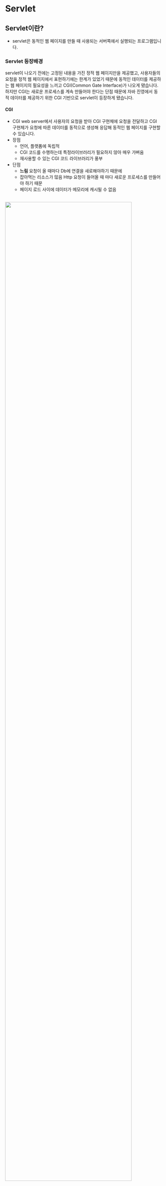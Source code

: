 # Servlet

## Servlet이란?

- servlet은 동적인 웹 페이지를 만들 때 사용되는 서버쪽에서 실행되는 프로그램입니다.

### Servlet 등장배경

servlet이 나오기 전에는 고정된 내용을 가진 정적 웹 페이지만을 제공했고, 사용자들의 요청을 정적 웹 페이지에서 표현하기에는 한계가 있었기 때문에 동적인 데이터를
제공하는 웹 페이지의 필요성을 느끼고 CGI(Common Gate Interface)가 나오게 됐습니다. 하지만 CGI는 새로운 프로세스를 계속 만들어야 한다는 단점
때문에 자바 진영에서 동적 데이터를 제공하기 위한 CGI 기반으로 servlet이 등장하게 됐습니다.

#### CGI

- CGI web server에서 사용자의 요청을 받아 CGI 구현체에 요청을 전달하고 CGI 구현체가 요청에 따른 데이터를 동적으로 생성해 응답해 동적인 웹 페이지를
  구현할 수 있습니다.
- 장점
    - 언어, 플랫폼에 독립적
    - CGI 코드를 수행하는데 특정라이브러리가 필요하지 않아 매우 가벼움
    - 재사용할 수 있는 CGI 코드 라이브러리가 풍부
- 단점
    - **느림** 요청이 올 때마다 Db에 연결을 새로해야하기 때문에
    - 잡아먹는 리소스가 많음 Http 요청이 들어올 때 마다 새로운 프로세스를 만들어야 하기 때문
    - 페이지 로드 사이에 데이터가 메모리에 캐시될 수 없음

<br>
<img src="https://velog.velcdn.com/images/malslapq/post/cdcc8ec6-959f-4d4d-9ff2-414c48abc758/image.png" style="width: 90%" alt=""/>

### Servlet 특징

- 서버쪽에서 실행되고 기능을 수행 (MVC패턴에서 Controller로 사용)
- 프로세스가 아닌 쓰레드로 로직을 실행
- 자바로 만들어졌기 때문에 자바 언어의 특징을 가짐
- `javax.servlet.Servlet` 인터페이스를 상속 받은 구현체를 구현해야 함
- 싱글톤 패턴을 사용
- Java 코드 안에 HTML 태그가 삽입돼있음

### Servlet 사용

#### Servlet의 생명주기

1. 사용자의 요청을 받은 서버는 servlet class가 로딩되어 있는지 먼저 확인한다.
    1. 없을 경우 servlet class를 로딩하고 `init()` 메소드를 수행한다.(처음 초기화시 init(); 수행)
2. servlet class가 로딩돼있는 경우 `service()` 메소드를 수행한다. (실제 서비스 로직, doGet(), doPost() 메소드 등을 호출)
3. 서버가 종료되거나 servlet 종료 요청이 있을 경우 `destroy()`메소드를 수행하여 만들었던 servlet을 제거한다.

즉 `main()` 메소드가 필요 없고 독립적으로 실행되지 않으며 오직 servlet container에 의해 생성, 실행되고 소멸됩니다.

### Servlet Container

Servlet Container는 servlet의 생명주기를 관리하는 컨테이너입니다. 예를들어 Servlet Container는 공장의 관리인이고
servlet은 공장의 기계라고 생각해보자면, Servlet Container는 어떤 물품에 대한 요청이 들어오면 
해당 물품을 만들기 위해 servlet을 가동해 물품을 만들어 내서 요청한 사람에게 넘겨주는 것을 생각하면 됩니다.

- 멀티쓰레드 지원 및 관리 : 요청이 들어올 때 마다 쓰레드를 생성하여 처리하기에 해당 요청이 응답을 받으면 쓰레드도 자동으로 소멸한다.
- 선언적인 보안 관리 : 보안에 관련된 내용을 서블릿이나 자바 클래스에 구현하지 않아도 됌
- 통신 지원 : 클라이언트의 Request을 받고 Reponse를 할 수 있도록 웹 서버와 소켓을 만들어 통신
- 동작 
  1. Servlet Container는 사용자로부터 Http Request (요청)이 들어오면 쓰레드, servlet, HttpServletRequest, 
    HttpServletResponse를 
    생성합니다. (servlet이 이미 생성된 경우 servlet은 제외)
  2. 서비스 로직 실행 후 HttpServlet Response에 응답을 보내고 요청 시 만들었던 객체인 HttpServletRequest, 
    HttpServletResponse를 소멸시킵니다.


<br>
<img src="https://velog.velcdn.com/images/malslapq/post/6829490d-1640-4459-b245-54ff91412551/image.png" style="width: 80%" alt=""/>

```java
public class SampleServlet extends HttpServlet {


    @Override
    public void init() throws ServletException {
        // 처음 초기화시 실행되어야 할 로직
    }

    @Override
    protected void service(HttpServletRequest req, HttpServletResponse resp) {
        // 실제 서비스 로직 
    }

    @Override
    public void destroy() {
        // 종료시 실행되어야 할 로직
    }

    @Override
    protected void doGet(HttpServletRequest request, HttpServletResponse response) throws ServletException, IOException {   
        //  get 요청 시 수행될 로직
    }

    @Override
    protected void doPost(HttpServletRequest request, HttpServletResponse response) {
        //  post 요청 시 수행될 로직
    }
}
```

위 코드처럼 기본적인 `init(), service(), destroy()` 메소드 뿐만 아니라 HttpServlet을 상속받아 들어오는 Request에 대해 처리할
`doGet(), doPost()` 메소드를 반드시 구현해줘야 합니다.
